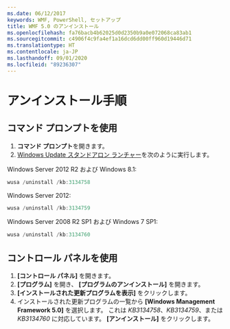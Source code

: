 ```yaml
---
ms.date: 06/12/2017
keywords: WMF, PowerShell, セットアップ
title: WMF 5.0 のアンインストール
ms.openlocfilehash: fa76bacb4b62025d0d2350b9a0e072068ca83ab1
ms.sourcegitcommit: c4906f4c9fa4ef1a16dcd6dd00ff960d19446d71
ms.translationtype: HT
ms.contentlocale: ja-JP
ms.lasthandoff: 09/01/2020
ms.locfileid: "89236307"
---
```

# <a name="uninstallation-instructions"></a>アンインストール手順

## <a name="using-command-prompt"></a>コマンド プロンプトを使用

1. **コマンド プロンプト**を開きます。
2. [Windows Update スタンドアロン ランチャー](https://support.microsoft.com/kb/934307)を次のように実行します。

Windows Server 2012 R2 および Windows 8.1:

```powershell
wusa /uninstall /kb:3134758
```

Windows Server 2012:

```powershell
wusa /uninstall /kb:3134759
```

Windows Server 2008 R2 SP1 および Windows 7 SP1:

```powershell
wusa /uninstall /kb:3134760
```

## <a name="using-control-panel"></a>コントロール パネルを使用

1. **[コントロール パネル]** を開きます。
2. **[プログラム]** を開き、 **[プログラムのアンインストール]** を開きます。
3. **[インストールされた更新プログラムを表示]** をクリックします。
4. インストールされた更新プログラムの一覧から **[Windows Management Framework 5.0]** を選択します。 これは *KB3134758*、*KB3134759*、または *KB3134760* に対応しています。 **[アンインストール]** をクリックします。
